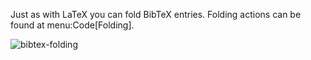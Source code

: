 Just as with LaTeX you can fold BibTeX entries.
Folding actions can be found at menu:Code[Folding].

![bibtex-folding](https://raw.githubusercontent.com/wiki/Hannah-Sten/TeXiFy-IDEA/Bibtex/figures/bibtex-folding.png)
